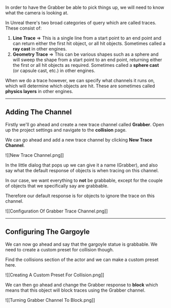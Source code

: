 In order to have the Grabber be able to pick things up, we will need to know what the camera is looking at.

In Unreal there's two broad categories of query which are called traces. These consist of:

1. **Line Trace** => This is a single line from a start point to an end point and can return either the first hit object, or all hit objects. Sometimes called a **ray cast** in other engines.
2. **Geometry Trace** => This can be various shapes such as a sphere and will sweep the shape from a start point to an end point, returning either the first or all hit objects as required. Sometimes called a **sphere  cast** (or capsule cast, etc.) in other engines.

When we do a trace however, we can specify what channels it runs on, which will determine which objects are hit. These are sometimes called **physics layers** in other engines.

---
## Adding The Channel

Firstly we'll go ahead and create a new trace channel called **Grabber**. Open up the project settings and navigate to the **collision** page.

We can go ahead and add a new trace channel by clicking **New Trace Channel**.

![[New Trace Channel.png]]

In the little dialog that pops up we can give it a name (Grabber), and also say what the default response of objects is when tracing on this channel.

In our case, we want everything to **not** be grabbable, except for the couple of objects that we specifically say are grabbable.

Therefore our default response is for objects to ignore the trace on this channel.

![[Configuration Of Grabber Trace Channel.png]]

---
## Configuring The Gargoyle

We can now go ahead and say that the gargoyle statue is grabbable. We need to create a custom preset for collision though.

Find the collisions section of the actor and we can make a custom preset here.

![[Creating A Custom Preset For Collision.png]]

We can then go ahead and change the Grabber response to **block** which means that this object will block traces using the Grabber channel.

![[Turning  Grabber Channel To Block.png]]